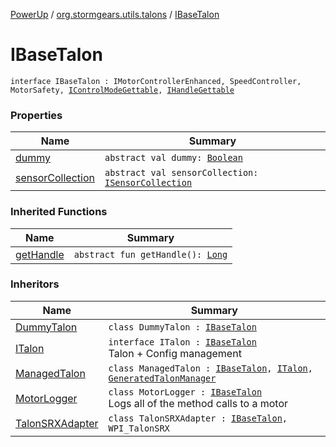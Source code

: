[PowerUp](../../index.md) / [org.stormgears.utils.talons](../index.md) / [IBaseTalon](./index.md)

# IBaseTalon

`interface IBaseTalon : IMotorControllerEnhanced, SpeedController, MotorSafety, `[`IControlModeGettable`](../-i-talon-java-helpers/__-d-o_-n-o-t_-u-s-e_-o-r_-y-o-u_-w-i-l-l_-b-e_-f-i-r-e-d/-i-control-mode-gettable/index.md)`, `[`IHandleGettable`](../-i-talon-java-helpers/__-d-o_-n-o-t_-u-s-e_-o-r_-y-o-u_-w-i-l-l_-b-e_-f-i-r-e-d/-i-handle-gettable/index.md)

### Properties

| Name | Summary |
|---|---|
| [dummy](dummy.md) | `abstract val dummy: `[`Boolean`](https://kotlinlang.org/api/latest/jvm/stdlib/kotlin/-boolean/index.html) |
| [sensorCollection](sensor-collection.md) | `abstract val sensorCollection: `[`ISensorCollection`](../-i-sensor-collection/index.md) |

### Inherited Functions

| Name | Summary |
|---|---|
| [getHandle](../-i-talon-java-helpers/__-d-o_-n-o-t_-u-s-e_-o-r_-y-o-u_-w-i-l-l_-b-e_-f-i-r-e-d/-i-handle-gettable/get-handle.md) | `abstract fun getHandle(): `[`Long`](https://kotlinlang.org/api/latest/jvm/stdlib/kotlin/-long/index.html) |

### Inheritors

| Name | Summary |
|---|---|
| [DummyTalon](../-dummy-talon/index.md) | `class DummyTalon : `[`IBaseTalon`](./index.md) |
| [ITalon](../-i-talon/index.md) | `interface ITalon : `[`IBaseTalon`](./index.md)<br>Talon + Config management |
| [ManagedTalon](../-managed-talon/index.md) | `class ManagedTalon : `[`IBaseTalon`](./index.md)`, `[`ITalon`](../-i-talon/index.md)`, `[`GeneratedTalonManager`](../-generated-talon-manager/index.md) |
| [MotorLogger](../../org.stormgears.utils.logging/-motor-logger/index.md) | `class MotorLogger : `[`IBaseTalon`](./index.md)<br>Logs all of the method calls to a motor |
| [TalonSRXAdapter](../-talon-s-r-x-adapter/index.md) | `class TalonSRXAdapter : `[`IBaseTalon`](./index.md)`, WPI_TalonSRX` |
